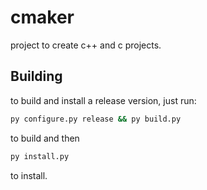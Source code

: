 # cmaker

project to create c++ and c projects.

## Building

to build and install a release version, just run:

```bash
py configure.py release && py build.py
```

to build and then

```bash
py install.py
```

to install.
